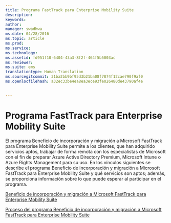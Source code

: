 ```yaml
---
title: Programa FastTrack para Enterprise Mobility Suite
description: 
keywords: 
author: 
manager: swadhwa
ms.date: 04/28/2016
ms.topic: article
ms.prod: 
ms.service: 
ms.technology: 
ms.assetid: fd951f10-6404-43a3-8f2f-464f5b5003ac
ms.reviewer: 
ms.suite: ems
translationtype: Human Translation
ms.sourcegitcommit: 31ba2bb9bf95d3b21ba08f7874f12cae790f9af0
ms.openlocfilehash: a32ec33be4ea8ea3ece93fe026480de43790af4e


---
```


# Programa FastTrack para Enterprise Mobility Suite
El programa Beneficio de incorporación y migración a Microsoft FastTrack para Enterprise Mobility Suite permite a los clientes, que han adquirido servicios aptos, trabajar de forma remota con los especialistas de Microsoft con el fin de preparar Azure Active Directory Premium, Microsoft Intune o Azure Rights Management para su uso. En los vínculos siguientes se describe el programa Beneficio de incorporación y migración a Microsoft FastTrack para Enterprise Mobility Suite y qué servicios son aptos; además, se proporciona información sobre lo que puede esperar al participar en el programa.

[Beneficio de incorporación y migración a Microsoft FastTrack para Enterprise Mobility Suite](fasttrack-center-benefit-for-enterprise-mobility-suite-ems.md)

[Proceso del programa Beneficio de incorporación y migración a Microsoft FastTrack para Enterprise Mobility Suite](fasttrack-center-benefit-process-for-enterprise-mobility-suite-ems.md)






<!--HONumber=Jun16_HO4-->


